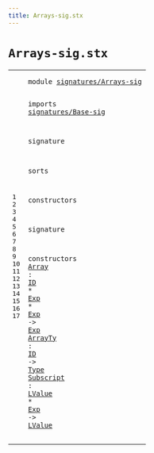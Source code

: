 ```yaml
---
title: Arrays-sig.stx
---
```


# `Arrays-sig.stx`



[pdmosses/metaborg-tiger/org.metaborg.lang.tiger.statix/src-gen/statix/signatures/Arrays-sig.stx]: https://github.com/pdmosses/metaborg-tiger/blob/master/org.metaborg.lang.tiger.statix/src-gen/statix/signatures/Arrays-sig.stx "The source file on GitHub"

<div class="stx"><table class="highlighttable"><tbody><tr><td class="linenos"><div class="linenodiv"><pre><span></span>1
2
3
4
5
6
7
8
9
10
11
12
13
14
15
16
17
</pre></div></td>
<td class="code"><pre><code><span class="keyword">module</span> <a href="../Tiger-sig.stx#signatures/Arrays-sig_296_317" id="signatures/Arrays-sig_7_28" title="Referenced at ../Tiger-sig.stx line 14">signatures/Arrays-sig</a>

<span class="keyword">imports</span>
  <a href="../Base-sig.stx#signatures/Base-sig_7_26" id="signatures/Base-sig_40_59" title="Defined at ../Base-sig.stx line 1">signatures/Base-sig</a>

<span class="keyword">signature</span>

  <span class="keyword">sorts</span>

  <span class="keyword">constructors</span>

<span class="keyword">signature</span>

  <span class="keyword">constructors</span>
    <a href="../../../../trans/static-semantics.stx#Array_6820_6825" id="Array_127_132" title="Referenced at ../../../../trans/static-semantics.stx line 292">Array</a> : <a href="../Base-sig.stx#ID_104_106" id="ID_135_137" title="Defined at ../Base-sig.stx line 13">ID</a> * <a href="../Base-sig.stx#Exp_68_71" id="Exp_140_143" title="Defined at ../Base-sig.stx line 9">Exp</a> * <a href="../Base-sig.stx#Exp_68_71" id="Exp_146_149" title="Defined at ../Base-sig.stx line 9">Exp</a> -&gt; <a href="../Base-sig.stx#Exp_68_71" id="Exp_153_156" title="Defined at ../Base-sig.stx line 9">Exp</a>
    <a href="../../../../trans/static-semantics.stx#ArrayTy_6652_6659" id="ArrayTy_161_168" title="Referenced at ../../../../trans/static-semantics.stx line 286">ArrayTy</a> : <a href="../Base-sig.stx#ID_104_106" id="ID_171_173" title="Defined at ../Base-sig.stx line 13">ID</a> -&gt; <a href="../Base-sig.stx#Type_87_91" id="Type_177_181" title="Defined at ../Base-sig.stx line 11">Type</a>
    <a href="../../../../trans/static-semantics.stx#Subscript_7028_7037" id="Subscript_186_195" title="Referenced at ../../../../trans/static-semantics.stx line 300">Subscript</a> : <a href="../Base-sig.stx#LValue_76_82" id="LValue_198_204" title="Defined at ../Base-sig.stx line 10">LValue</a> * <a href="../Base-sig.stx#Exp_68_71" id="Exp_207_210" title="Defined at ../Base-sig.stx line 9">Exp</a> -&gt; <a href="../Base-sig.stx#LValue_76_82" id="LValue_214_220" title="Defined at ../Base-sig.stx line 10">LValue</a>
</code></pre></td></tr></tbody></table></div>
